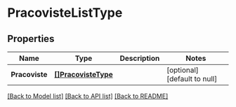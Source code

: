 # PracovisteListType

## Properties
Name | Type | Description | Notes
------------ | ------------- | ------------- | -------------
**Pracoviste** | [**[]PracovisteType**](pracovisteType.md) |  | [optional] [default to null]

[[Back to Model list]](../README.md#documentation-for-models) [[Back to API list]](../README.md#documentation-for-api-endpoints) [[Back to README]](../README.md)

